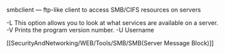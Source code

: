 smbclient — ftp-like client to access SMB/CIFS resources on servers

-L 
This option allows you to look at what services are available on a server.
-V 
Prints the program version number.
-U 
Username 


[[SecurityAndNetworking/WEB/Tools/SMB/SMB(Server Message Block)]]